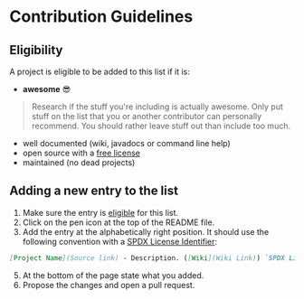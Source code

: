 # Contribution Guidelines
## Eligibility
A project is eligible to be added to this list if it is:
- **awesome** :sunglasses:
> Research if the stuff you're including is actually awesome. Only put stuff on the list that you or another contributor can personally recommend. You should rather leave stuff out than include too much.
- well documented (wiki, javadocs or command line help)
- open source with a [free license](https://www.gnu.org/licenses/license-list.html)
- maintained (no dead projects)

## Adding a new entry to the list

1. Make sure the entry is [eligible](#eligibility) for this list.
2. Click on the pen icon at the top of the README file.
3. Add the entry at the alphabetically right position. It should use the following convention with a [SPDX License Identifier](https://spdx.org/licenses):
```markdown
[Project Name](Source link) - Description. ([Wiki](Wiki Link)) `SPDX License Identifier`
```
5. At the bottom of the page state what you added.
6. Propose the changes and open a pull request.
